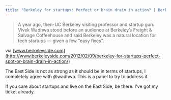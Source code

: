 ```yaml
---
title: "Berkeley for startups: Perfect or brain drain in action? | Berkeleyside"
---
```


> A year ago, then-UC Berkeley visiting professor and startup guru Vivek Wadhwa stood before an audience at Berkeley’s Freight & Salvage Coffeehouse and said Berkeley was a natural location for tech startups — given a few “easy fixes”.

via [www.berkeleyside.com](http://www.berkeleyside.com/2012/02/09/berkeley-for-startups-perfect-spot-or-brain-drain-in-action/)

The East Side is not as strong as it should be in terms of startups, I completely agree with @wadhwa. This is a panel to try to address it.

If you care about startups and live on the East Side, be there. I've got my ticket already.

